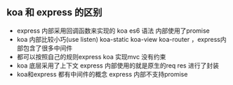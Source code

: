 ## koa 和 express 的区别
- express 内部采用回调函数来实现的 koa es6 语法 内部使用了promise
- koa 内部比较小巧(use listen) koa-static koa-view koa-router ，express内部包含了很多中间件
- 都可以按照自己的规则express koa 实现mvc 没有约束 
- koa 底层采用了上下文 express 内部使用的就是原生的req res 进行了封装
- koa和express 都有中间件的概念 express 内部不支持promise